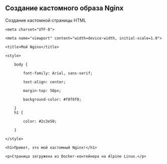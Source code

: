 ## Создание кастомного образа Nginx

Создание кастомной страницы HTML


<!DOCTYPE html>

<html lang="en">
    
<head>
    
    <meta charset="UTF-8">
    
    <meta name="viewport" content="width=device-width, initial-scale=1.0">
    
    <title>Мой Nginx</title>
    
    <style>
    
        body {
        
            font-family: Arial, sans-serif;
            
            text-align: center;
            
            margin-top: 50px;
            
            background-color: #f0f0f0;
            
        }
        h1 {
        
            color: #2c3e50;
            
        }
        
    </style>
    
</head>

<body>
    
    <h1>Привет, это мой кастомный Nginx!</h1>
    
    <p>Страница загружена из Docker-контейнера на Alpine Linux.</p>
    
</body>

</html>
